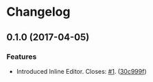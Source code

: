 Changelog
=========

## 0.1.0 (2017-04-05)

### Features

* Introduced Inline Editor. Closes: [#1](https://github.com/ckeditor/ckeditor5-editor-inline/issues/1). ([30c999f](https://github.com/ckeditor/ckeditor5-editor-inline/commit/30c999f))
